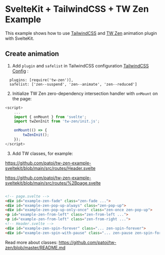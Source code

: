 # SvelteKit + TailwindCSS + TW Zen Example

This example shows how to use [TailwindCSS](https://tailwindcss.com/) and [TW Zen](https://github.com/patoi/tw-zen) animation plugin with SvelteKit.

## Create animation

1. Add `plugin` and `safelist` in TailwindCSS configuration [TailwindCSS Config](https://github.com/patoi/tw-zen-example-nextjs/blob/main/tailwind.config.js) :

```text
  plugins: [require('tw-zen')],
  safelist: ['zen--suspend', 'zen--animate', 'zen--reduced']
```

2. Initialize TW Zen zero-dependency intersection handler with `onMount` on the page:

```typescript
<script>
	...
	import { onMount } from 'svelte';
	import twZenInit from 'tw-zen/init.js';

	onMount(() => {
		twZenInit();
	});
</script>
```

3. Add TW classes, for example:

https://github.com/patoi/tw-zen-example-sveltekit/blob/main/src/routes/Header.svelte

https://github.com/patoi/tw-zen-example-sveltekit/blob/main/src/routes/%2Bpage.svelte

```html

<!-- page.svelte -->
<div id="example-zen-fade" class="zen-fade ...">
<div id="example-zen-pop-up-always" class="zen-pop-up">
<div id="example-zen-pop-up-only-once" class="zen-once zen-pop-up">
<p id="example-zen-from-left" class="zen-from-left ...">
<p id="example-zen-from-left" class="zen-from-right ...">
<!-- Header.svelte -->
<div id="example-zen-spin-forever" class="... zen-spin-forever">
<div id="example-zen-spin-with-pause" class="... zen-pause zen-spin-forever">
```

Read more about classes: https://github.com/patoi/tw-zen/blob/master/README.md

